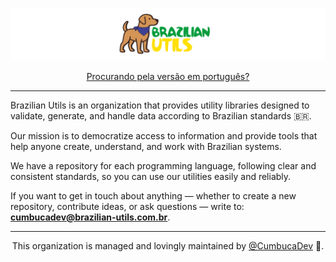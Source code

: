 ![Logo of Brazilian Utils](https://github.com/brazilian-utils/brand/raw/main/github-hero/github-hero.png)

<div align="center">

[Procurando pela versão em português?](README.md)

</div>

---

Brazilian Utils is an organization that provides utility libraries designed to
validate, generate, and handle data according to Brazilian standards 🇧🇷.

Our mission is to democratize access to information and provide tools that help anyone
create, understand, and work with Brazilian systems.

We have a repository for each programming language, following clear and consistent standards,
so you can use our utilities easily and reliably.

If you want to get in touch about anything — whether to create a new repository,
contribute ideas, or ask questions — write to: **cumbucadev@brazilian-utils.com.br**.

---

<div align="center">

This organization is managed and lovingly maintained by [@CumbucaDev](https://github.com/cumbucadev) 💜.

</div>
